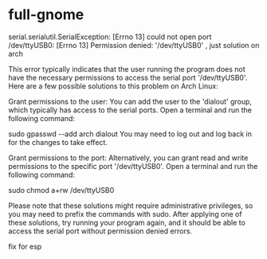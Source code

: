 # full-gnome

serial.serialutil.SerialException: [Errno 13] could not open port /dev/ttyUSB0: [Errno 13] Permission denied: '/dev/ttyUSB0' , just solution on arch

This error typically indicates that the user running the program does not have the necessary permissions to access the serial port '/dev/ttyUSB0'. Here are a few possible solutions to this problem on Arch Linux:

Grant permissions to the user: You can add the user to the 'dialout' group, which typically has access to the serial ports. Open a terminal and run the following command:

sudo gpasswd --add arch dialout
You may need to log out and log back in for the changes to take effect.

Grant permissions to the port: Alternatively, you can grant read and write permissions to the specific port '/dev/ttyUSB0'. Open a terminal and run the following command:

sudo chmod a+rw /dev/ttyUSB0

Please note that these solutions might require administrative privileges, so you may need to prefix the commands with sudo. After applying one of these solutions, try running your program again, and it should be able to access the serial port without permission denied errors.


fix for esp
